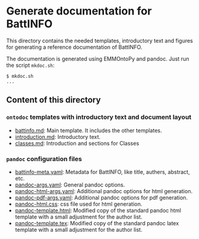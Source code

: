 # Generate documentation for BattINFO

This directory contains the needed templates, introductory text and figures for generating a reference documentation of BattINFO.

The documentation is generated using EMMOntoPy and pandoc.
Just run the script `mkdoc.sh`:

```console
$ mkdoc.sh
...
```

## Content of this directory

### `ontodoc` templates with introductory text and document layout

* [battinfo.md](battinfo.md): Main template.
  It includes the other templates.
* [introduction.md](introduction.md): Introductory text.
* [classes.md](classes.md): Introduction and sections for Classes

### `pandoc` configuration files

* [battinfo-meta.yaml](battinfo-meta.yaml): Metadata for BattINFO, like title, authers, abstract, etc.
* [pandoc-args.yaml](pandoc-args.yaml): General pandoc options.
* [pandoc-html-args.yaml](pandoc-html-args.yaml): Additional pandoc options for html generation.
* [pandoc-pdf-args.yaml](pandoc-pdf-args.yaml): Additional pandoc options for pdf generation.
* [pandoc-html.css](pandoc-html.css): css file used for html generation.
* [pandoc-template.html](pandoc-template.html): Modified copy of the standard pandoc html template with a small adjustment for the author list.
* [pandoc-template.tex](pandoc-template.tex): Modified copy of the standard pandoc latex template with a small adjustment for the author list.
